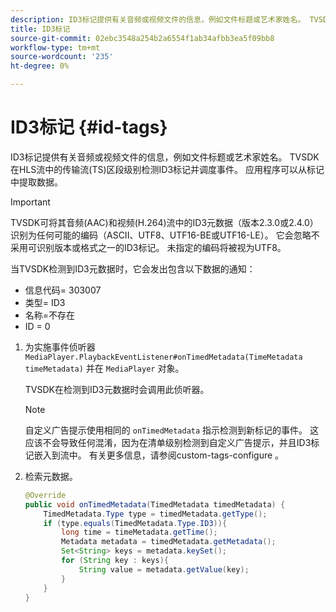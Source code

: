 ```yaml
---
description: ID3标记提供有关音频或视频文件的信息，例如文件标题或艺术家姓名。 TVSDK在HLS流中的传输流(TS)区段级别检测ID3标记并调度事件。 应用程序可以从标记中提取数据。
title: ID3标记
source-git-commit: 02ebc3548a254b2a6554f1ab34afbb3ea5f09bb8
workflow-type: tm+mt
source-wordcount: '235'
ht-degree: 0%

---
```


# ID3标记 {#id-tags}

ID3标记提供有关音频或视频文件的信息，例如文件标题或艺术家姓名。 TVSDK在HLS流中的传输流(TS)区段级别检测ID3标记并调度事件。 应用程序可以从标记中提取数据。

>[!IMPORTANT]
>
>TVSDK可将其音频(AAC)和视频(H.264)流中的ID3元数据（版本2.3.0或2.4.0）识别为任何可能的编码（ASCII、UTF8、UTF16-BE或UTF16-LE）。 它会忽略不采用可识别版本或格式之一的ID3标记。 未指定的编码将被视为UTF8。

当TVSDK检测到ID3元数据时，它会发出包含以下数据的通知：

* 信息代码= 303007
* 类型= ID3
* 名称=不存在
* ID = 0

1. 为实施事件侦听器 `MediaPlayer.PlaybackEventListener#onTimedMetadata(TimeMetadata timeMetadata)` 并在 `MediaPlayer` 对象。

   TVSDK在检测到ID3元数据时会调用此侦听器。

   >[!NOTE]
   >
   >自定义广告提示使用相同的 `onTimedMetadata` 指示检测到新标记的事件。 这应该不会导致任何混淆，因为在清单级别检测到自定义广告提示，并且ID3标记嵌入到流中。 有关更多信息，请参阅custom-tags-configure 。

1. 检索元数据。

   ```java
   @Override 
   public void onTimedMetadata(TimedMetadata timedMetadata) { 
       TimedMetadata.Type type = timedMetadata.getType(); 
       if (type.equals(TimedMetadata.Type.ID3)){ 
           long time = timeMetadata.getTime(); 
           Metadata metadata = timedMetadata.getMetadata(); 
           Set<String> keys = metadata.keySet(); 
           for (String key : keys){ 
               String value = metadata.getValue(key); 
           } 
       } 
   }
   ```

